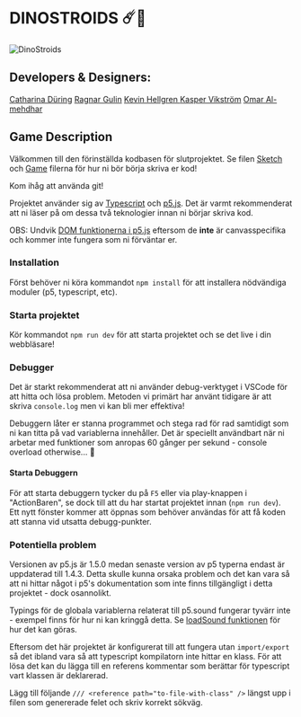 # DINOSTROIDS ☄️🦖

![DinoStroids](../spel-projekt/assets/documentations/game.png)

## Developers & Designers: 
[Catharina Düring](https://github.com/cadring) 
[Ragnar Gulin](https://github.com/ragnargulin)
[Kevin Hellgren ](https://github.com/Kind606) 
[Kasper Vikström](https://github.com/kaspvik) 
[Omar Al-mehdhar](https://github.com/Omar-Alme)


## Game Description

Välkommen till den förinställda kodbasen för slutprojektet.
Se filen [Sketch](./src/sketch.ts) och [Game](./src/game.ts) filerna för hur ni bör börja skriva er kod!

Kom ihåg att använda git!

Projektet använder sig av [Typescript](https://www.typescriptlang.org/) och [p5.js](https://p5js.org/). Det är varmt rekommenderat att ni läser på om dessa två teknologier innan ni börjar skriva kod.

OBS: Undvik [DOM funktionerna i p5.js](https://p5js.org/reference/#group-DOM) eftersom de **inte** är canvasspecifika och kommer inte fungera som ni förväntar er.


### Installation

Först behöver ni köra kommandot `npm install` för att installera nödvändiga moduler (p5, typescript, etc).

### Starta projektet

Kör kommandot `npm run dev` för att starta projektet och se det live i din webbläsare!

### Debugger

Det är starkt rekommenderat att ni använder debug-verktyget i VSCode för att hitta och lösa problem. Metoden vi primärt har använt tidigare är att skriva `console.log` men vi kan bli mer effektiva!

Debuggern låter er stanna programmet och stega rad för rad samtidigt som ni kan titta på vad variablerna innehåller. Det är speciellt användbart när ni arbetar med funktioner som anropas 60 gånger per sekund - console overload otherwise... 🤯

#### Starta Debuggern

För att starta debuggern tycker du på `F5` eller via play-knappen i "ActionBaren", se dock till att du har startat projektet innan (`npm run dev`). Ett nytt fönster kommer att öppnas som behöver användas för att få koden att stanna vid utsatta debugg-punkter.

### Potentiella problem

Versionen av p5.js är 1.5.0 medan senaste version av p5 typerna endast är uppdaterad till 1.4.3. Detta skulle kunna orsaka problem och det kan vara så att ni hittar något i p5's dokumentation som inte finns tillgängligt i detta projektet - dock osannolikt.

Typings för de globala variablerna relaterat till p5.sound fungerar tyvärr inte - exempel finns för hur ni kan kringgå detta. Se [loadSound funktionen](global.d.ts) för hur det kan göras.

Eftersom det här projektet är konfigurerat till att fungera utan `import/export` så det ibland vara så att typescript kompilatorn inte hittar en klass. För att lösa det kan du lägga till en referens kommentar som berättar för typescript vart klassen är deklarerad.

Lägg till följande `/// <reference path="to-file-with-class" />` längst upp i filen som genererade felet och skriv korrekt sökväg.
